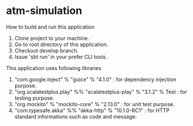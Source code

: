# atm-simulation

How to build and run this application
1. Clone project to your machine.
2. Go to root directory of this application.
3. Checkout develop branch.
4. Issue 'sbt run' in your prefer CLI tools.

This application uses following libraries
1. "com.google.inject" % "guice" % "4.1.0" : for dependency injection purpose.
2. "org.scalatestplus.play" %% "scalatestplus-play" % "3.1.2" % Test : for testing purpose.
3. "org.mockito" % "mockito-core" % "2.13.0" : for unit test purpose.
4. "com.typesafe.akka" %% "akka-http"   % "10.1.0-RC1" : for HTTP standard informations such as code and message.
